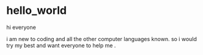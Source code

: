 # hello_world

hi everyone

i am new to coding and all the other computer languages known.
so i would try my best and want everyone to help me .
